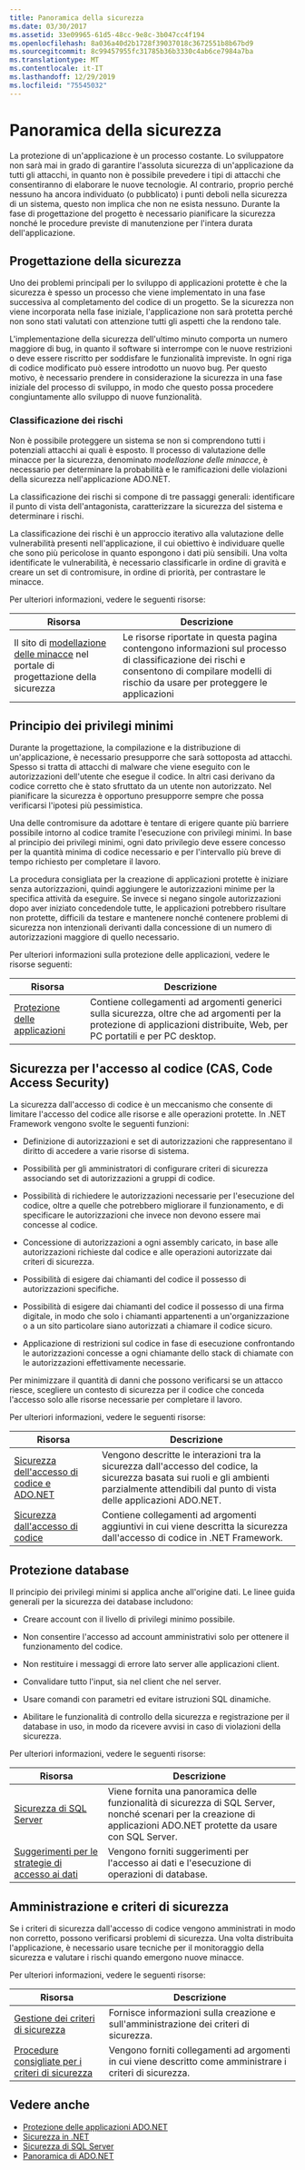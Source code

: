 ```yaml
---
title: Panoramica della sicurezza
ms.date: 03/30/2017
ms.assetid: 33e09965-61d5-48cc-9e8c-3b047cc4f194
ms.openlocfilehash: 8a036a40d2b1728f39037018c3672551b8b67bd9
ms.sourcegitcommit: 8c99457955fc31785b36b3330c4ab6ce7984a7ba
ms.translationtype: MT
ms.contentlocale: it-IT
ms.lasthandoff: 12/29/2019
ms.locfileid: "75545032"
---
```

# <a name="security-overview"></a>Panoramica della sicurezza

La protezione di un'applicazione è un processo costante. Lo sviluppatore non sarà mai in grado di garantire l'assoluta sicurezza di un'applicazione da tutti gli attacchi, in quanto non è possibile prevedere i tipi di attacchi che consentiranno di elaborare le nuove tecnologie. Al contrario, proprio perché nessuno ha ancora individuato (o pubblicato) i punti deboli nella sicurezza di un sistema, questo non implica che non ne esista nessuno. Durante la fase di progettazione del progetto è necessario pianificare la sicurezza nonché le procedure previste di manutenzione per l'intera durata dell'applicazione.

## <a name="design-for-security"></a>Progettazione della sicurezza
 Uno dei problemi principali per lo sviluppo di applicazioni protette è che la sicurezza è spesso un processo che viene implementato in una fase successiva al completamento del codice di un progetto. Se la sicurezza non viene incorporata nella fase iniziale, l'applicazione non sarà protetta perché non sono stati valutati con attenzione tutti gli aspetti che la rendono tale.

 L'implementazione della sicurezza dell'ultimo minuto comporta un numero maggiore di bug, in quanto il software si interrompe con le nuove restrizioni o deve essere riscritto per soddisfare le funzionalità impreviste. In ogni riga di codice modificato può essere introdotto un nuovo bug. Per questo motivo, è necessario prendere in considerazione la sicurezza in una fase iniziale del processo di sviluppo, in modo che questo possa procedere congiuntamente allo sviluppo di nuove funzionalità.

### <a name="threat-modeling"></a>Classificazione dei rischi
 Non è possibile proteggere un sistema se non si comprendono tutti i potenziali attacchi ai quali è esposto. Il processo di valutazione delle minacce per la sicurezza, denominato *modellazione delle minacce*, è necessario per determinare la probabilità e le ramificazioni delle violazioni della sicurezza nell'applicazione ADO.NET.

 La classificazione dei rischi si compone di tre passaggi generali: identificare il punto di vista dell'antagonista, caratterizzare la sicurezza del sistema e determinare i rischi.

 La classificazione dei rischi è un approccio iterativo alla valutazione delle vulnerabilità presenti nell'applicazione, il cui obiettivo è individuare quelle che sono più pericolose in quanto espongono i dati più sensibili. Una volta identificate le vulnerabilità, è necessario classificarle in ordine di gravità e creare un set di contromisure, in ordine di priorità, per contrastare le minacce.

Per ulteriori informazioni, vedere le seguenti risorse:

|Risorsa|Descrizione|
|--------------|-----------------|
|Il sito di [modellazione delle minacce](https://www.microsoft.com/securityengineering/sdl/threatmodeling) nel portale di progettazione della sicurezza|Le risorse riportate in questa pagina contengono informazioni sul processo di classificazione dei rischi e consentono di compilare modelli di rischio da usare per proteggere le applicazioni|

## <a name="the-principle-of-least-privilege"></a>Principio dei privilegi minimi
 Durante la progettazione, la compilazione e la distribuzione di un'applicazione, è necessario presupporre che sarà sottoposta ad attacchi. Spesso si tratta di attacchi di malware che viene eseguito con le autorizzazioni dell'utente che esegue il codice. In altri casi derivano da codice corretto che è stato sfruttato da un utente non autorizzato. Nel pianificare la sicurezza è opportuno presupporre sempre che possa verificarsi l'ipotesi più pessimistica.

 Una delle contromisure da adottare è tentare di erigere quante più barriere possibile intorno al codice tramite l'esecuzione con privilegi minimi. In base al principio dei privilegi minimi, ogni dato privilegio deve essere concesso per la quantità minima di codice necessario e per l'intervallo più breve di tempo richiesto per completare il lavoro.

 La procedura consigliata per la creazione di applicazioni protette è iniziare senza autorizzazioni, quindi aggiungere le autorizzazioni minime per la specifica attività da eseguire. Se invece si negano singole autorizzazioni dopo aver iniziato concedendole tutte, le applicazioni potrebbero risultare non protette, difficili da testare e mantenere nonché contenere problemi di sicurezza non intenzionali derivanti dalla concessione di un numero di autorizzazioni maggiore di quello necessario.

Per ulteriori informazioni sulla protezione delle applicazioni, vedere le risorse seguenti:

|Risorsa|Descrizione|
|--------------|-----------------|
|[Protezione delle applicazioni](/visualstudio/ide/securing-applications)|Contiene collegamenti ad argomenti generici sulla sicurezza, oltre che ad argomenti per la protezione di applicazioni distribuite, Web, per PC portatili e per PC desktop.|

## <a name="code-access-security-cas"></a>Sicurezza per l'accesso al codice (CAS, Code Access Security)

La sicurezza dall'accesso di codice è un meccanismo che consente di limitare l'accesso del codice alle risorse e alle operazioni protette. In .NET Framework vengono svolte le seguenti funzioni:

- Definizione di autorizzazioni e set di autorizzazioni che rappresentano il diritto di accedere a varie risorse di sistema.

- Possibilità per gli amministratori di configurare criteri di sicurezza associando set di autorizzazioni a gruppi di codice.

- Possibilità di richiedere le autorizzazioni necessarie per l'esecuzione del codice, oltre a quelle che potrebbero migliorare il funzionamento, e di specificare le autorizzazioni che invece non devono essere mai concesse al codice.

- Concessione di autorizzazioni a ogni assembly caricato, in base alle autorizzazioni richieste dal codice e alle operazioni autorizzate dai criteri di sicurezza.

- Possibilità di esigere dai chiamanti del codice il possesso di autorizzazioni specifiche.

- Possibilità di esigere dai chiamanti del codice il possesso di una firma digitale, in modo che solo i chiamanti appartenenti a un'organizzazione o a un sito particolare siano autorizzati a chiamare il codice sicuro.

- Applicazione di restrizioni sul codice in fase di esecuzione confrontando le autorizzazioni concesse a ogni chiamante dello stack di chiamate con le autorizzazioni effettivamente necessarie.

Per minimizzare il quantità di danni che possono verificarsi se un attacco riesce, scegliere un contesto di sicurezza per il codice che conceda l'accesso solo alle risorse necessarie per completare il lavoro.

Per ulteriori informazioni, vedere le seguenti risorse:

|Risorsa|Descrizione|
|--------------|-----------------|
|[Sicurezza dell'accesso di codice e ADO.NET](code-access-security.md)|Vengono descritte le interazioni tra la sicurezza dall'accesso del codice, la sicurezza basata sui ruoli e gli ambienti parzialmente attendibili dal punto di vista delle applicazioni ADO.NET.|
|[Sicurezza dall'accesso di codice](../../misc/code-access-security.md)|Contiene collegamenti ad argomenti aggiuntivi in cui viene descritta la sicurezza dall'accesso di codice in .NET Framework.|

## <a name="database-security"></a>Protezione database

Il principio dei privilegi minimi si applica anche all'origine dati. Le linee guida generali per la sicurezza dei database includono:

- Creare account con il livello di privilegi minimo possibile.

- Non consentire l'accesso ad account amministrativi solo per ottenere il funzionamento del codice.

- Non restituire i messaggi di errore lato server alle applicazioni client.

- Convalidare tutto l'input, sia nel client che nel server.

- Usare comandi con parametri ed evitare istruzioni SQL dinamiche.

- Abilitare le funzionalità di controllo della sicurezza e registrazione per il database in uso, in modo da ricevere avvisi in caso di violazioni della sicurezza.

Per ulteriori informazioni, vedere le seguenti risorse:

|Risorsa|Descrizione|
|--------------|-----------------|
|[Sicurezza di SQL Server](./sql/sql-server-security.md)|Viene fornita una panoramica delle funzionalità di sicurezza di SQL Server, nonché scenari per la creazione di applicazioni ADO.NET protette da usare con SQL Server.|
|[Suggerimenti per le strategie di accesso ai dati](https://docs.microsoft.com/previous-versions/visualstudio/visual-studio-2008/8fxztkff(v=vs.90))|Vengono forniti suggerimenti per l'accesso ai dati e l'esecuzione di operazioni di database.|

## <a name="security-policy-and-administration"></a>Amministrazione e criteri di sicurezza

Se i criteri di sicurezza dall'accesso di codice vengono amministrati in modo non corretto, possono verificarsi problemi di sicurezza. Una volta distribuita l'applicazione, è necessario usare tecniche per il monitoraggio della sicurezza e valutare i rischi quando emergono nuove minacce.

Per ulteriori informazioni, vedere le seguenti risorse:

|Risorsa|Descrizione|
|--------------|-----------------|
|[Gestione dei criteri di sicurezza](https://docs.microsoft.com/previous-versions/dotnet/netframework-4.0/c1k0eed6(v=vs.100))|Fornisce informazioni sulla creazione e sull'amministrazione dei criteri di sicurezza.|
|[Procedure consigliate per i criteri di sicurezza](https://docs.microsoft.com/previous-versions/dotnet/netframework-4.0/sa4se9bc(v=vs.100))|Vengono forniti collegamenti ad argomenti in cui viene descritto come amministrare i criteri di sicurezza.|

## <a name="see-also"></a>Vedere anche

- [Protezione delle applicazioni ADO.NET](securing-ado-net-applications.md)
- [Sicurezza in .NET](../../../standard/security/index.md)
- [Sicurezza di SQL Server](./sql/sql-server-security.md)
- [Panoramica di ADO.NET](ado-net-overview.md)
